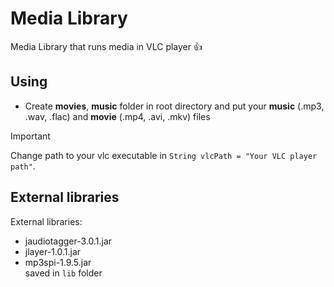# Media Library
Media Library that runs media in VLC player :+1:
## Using

+ Create **movies**, **music** folder in root directory and put your **music** (.mp3, .wav, .flac) and **movie** (.mp4, .avi, .mkv) files 

> [!IMPORTANT]
> Change path to your vlc executable in `String vlcPath = "Your VLC player path"`. 
## External libraries

External libraries:
+ jaudiotagger-3.0.1.jar
+ jlayer-1.0.1.jar
+ mp3spi-1.9.5.jar \
saved in `lib` folder
